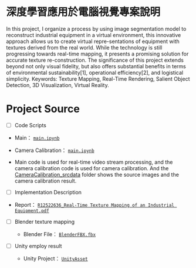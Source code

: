 # 深度學習應用於電腦視覺專案說明
In this project, I organize a process by using image segmentation model to reconstruct industrial equipment in a virtual environment, this innovative approach allows us to create virtual repre-sentations of equipment with textures derived from the real world. While the technology is still progressing towards real-time mapping, it presents a promising solution for accurate texture re-construction. The significance of this project extends beyond not only visual fidelity, but also offers substantial benefits in terms of environmental sustainability[1], operational efficiency[2], and logistical simplicity.
Keywords: Texture Mapping, Real-Time Rendering, Salient Object Detection, 3D Visualization, Virtual Reality.


# Project Source

- [ ]  Code Scripts

  - Main： [`main.ipynb`](https://github.com/WuRobber/CVMaterial/blob/main/DLCV/main.ipynb)

  - Camera Calibration： [`main.ipynb`](https://github.com/WuRobber/CVMaterial/blob/main/DLCV/cameracalibration.ipynb)
  
  - Main code is used for real-time video stream processing, and the camera calibration code is used for camera calibration. And the [CameraCalibration_srcdata](https://github.com/WuRobber/CVMaterial/blob/main/DLCV/CameraCalibration_srcdata) folder shows the source images and the camera calibration result.

- [ ]  Implementation Description

  - Report： [`R12522636_Real-Time Texture Mapping of an Industrial Equipment.pdf`](https://github.com/WuRobber/CVMaterial/blob/main/DLCV/R12522636_Real-Time%20Texture%20Mapping%20of%20an%20Industrial%20Equipment.pdf)

- [ ]  Blender texture mapping 

    - Blender File： [`BlenderFBX.fbx`](https://github.com/WuRobber/CVMaterial/blob/main/DLCV/BlenderFBX.fbx)

- [ ]  Unity employ result

    - Unity Project： [`UnityAsset`](https://github.com/WuRobber/CVMaterial/blob/main/DLCV/UnityAsset)


